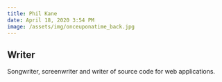 ```yaml
---
title: Phil Kane
date: April 18, 2020 3:54 PM
image: /assets/img/onceuponatime_back.jpg
---
```

## Writer

Songwriter, screenwriter and writer of source code for web applications.